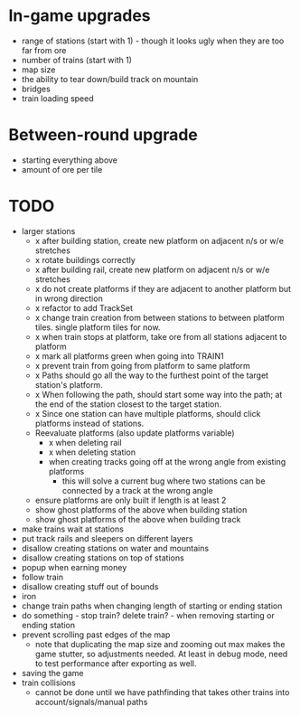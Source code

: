 # In-game upgrades
- range of stations (start with 1) - though it looks ugly when they are too far from ore
- number of trains (start with 1)
- map size
- the ability to tear down/build track on mountain
- bridges
- train loading speed

# Between-round upgrade
- starting everything above
- amount of ore per tile

# TODO
- larger stations
  - x after building station, create new platform on adjacent n/s or w/e stretches
  - x rotate buildings correctly
  - x after building rail, create new platform on adjacent n/s or w/e stretches
  - x do not create platforms if they are adjacent to another platform but in wrong direction
  - x refactor to add TrackSet
  - x change train creation from between stations to between platform tiles. single platform tiles for now.
  - x when train stops at platform, take ore from all stations adjacent to platform
  - x mark all platforms green when going into TRAIN1
  - x prevent train from going from platform to same platform
  - x Paths should go all the way to the furthest point of the target station's platform.
  - x When following the path, should start some way into the path; at the end of the station closest to the
      target station.
  - x Since one station can have multiple platforms, should click platforms instead of stations.
  - Reevaluate platforms (also update platforms variable)
    - x when deleting rail
    - x when deleting station
    - when creating tracks going off at the wrong angle from existing platforms
      - this will solve a current bug where two stations can be connected by a track at the wrong angle
  - ensure platforms are only built if length is at least 2
  - show ghost platforms of the above when building station
  - show ghost platforms of the above when building track
- make trains wait at stations
- put track rails and sleepers on different layers
- disallow creating stations on water and mountains
- disallow creating stations on top of stations
- popup when earning money
- follow train
- disallow creating stuff out of bounds
- iron
- change train paths when changing length of starting or ending station
- do something - stop train? delete train? - when removing starting or ending station
- prevent scrolling past edges of the map
  - note that duplicating the map size and zooming out max makes the game stutter, so adjustments needed. 
    At least in debug mode, need to test performance after exporting as well.
- saving the game
- train collisions
  - cannot be done until we have pathfinding that takes other trains into account/signals/manual paths
